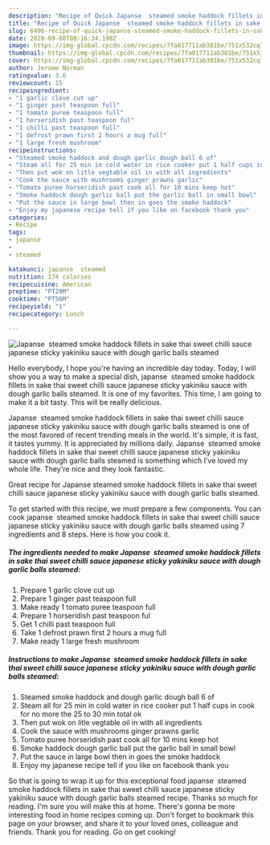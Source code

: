 ```yaml
---
description: "Recipe of Quick Japanse  steamed smoke haddock fillets in sake thai sweet chilli sauce japanese sticky yakiniku sauce with dough garlic balls steamed"
title: "Recipe of Quick Japanse  steamed smoke haddock fillets in sake thai sweet chilli sauce japanese sticky yakiniku sauce with dough garlic balls steamed"
slug: 6496-recipe-of-quick-japanse-steamed-smoke-haddock-fillets-in-sake-thai-sweet-chilli-sauce-japanese-sticky-yakiniku-sauce-with-dough-garlic-balls-steamed
date: 2020-09-08T08:16:34.198Z
image: https://img-global.cpcdn.com/recipes/7fa017711ab381be/751x532cq70/japanse-steamed-smoke-haddock-fillets-in-sake-thai-sweet-chilli-sauce-japanese-sticky-yakiniku-sauc-recipe-main-photo.jpg
thumbnail: https://img-global.cpcdn.com/recipes/7fa017711ab381be/751x532cq70/japanse-steamed-smoke-haddock-fillets-in-sake-thai-sweet-chilli-sauce-japanese-sticky-yakiniku-sauc-recipe-main-photo.jpg
cover: https://img-global.cpcdn.com/recipes/7fa017711ab381be/751x532cq70/japanse-steamed-smoke-haddock-fillets-in-sake-thai-sweet-chilli-sauce-japanese-sticky-yakiniku-sauc-recipe-main-photo.jpg
author: Jerome Norman
ratingvalue: 3.6
reviewcount: 15
recipeingredient:
- "1 garlic clove cut up"
- "1 ginger past teaspoon full"
- "1 tomato puree teaspoon full"
- "1 horseridish past teaspoon ful"
- "1 chilli past teaspoon full"
- "1 defrost prawn first 2 hours a mug full"
- "1 large fresh mushroom"
recipeinstructions:
- "Steamed smoke haddock and dough garlic dough ball 6 of"
- "Steam all for 25 min in cold water in rice cooker put 1 half cups in cook for no more the 25 to 30 min total ok"
- "Then put wok on litle vegtable oil in with all ingredients"
- "Cook the sauce with mushrooms ginger prawns garlic"
- "Tomato puree horseridish past cook all for 10 mins keep hot"
- "Smoke haddock dough garlic ball put the garlic ball in small bowl"
- "Put the sauce in large bowl then in goes the smoke haddock"
- "Enjoy my japanese recipe tell if you like on facebook thank you"
categories:
- Recipe
tags:
- japanse
- 
- steamed

katakunci: japanse  steamed 
nutrition: 174 calories
recipecuisine: American
preptime: "PT29M"
cooktime: "PT56M"
recipeyield: "1"
recipecategory: Lunch

---
```



![Japanse  steamed smoke haddock fillets in sake thai sweet chilli sauce japanese sticky yakiniku sauce with dough garlic balls steamed](https://img-global.cpcdn.com/recipes/7fa017711ab381be/751x532cq70/japanse-steamed-smoke-haddock-fillets-in-sake-thai-sweet-chilli-sauce-japanese-sticky-yakiniku-sauc-recipe-main-photo.jpg)

Hello everybody, I hope you're having an incredible day today. Today, I will show you a way to make a special dish, japanse  steamed smoke haddock fillets in sake thai sweet chilli sauce japanese sticky yakiniku sauce with dough garlic balls steamed. It is one of my favorites. This time, I am going to make it a bit tasty. This will be really delicious.

Japanse  steamed smoke haddock fillets in sake thai sweet chilli sauce japanese sticky yakiniku sauce with dough garlic balls steamed is one of the most favored of recent trending meals in the world. It's simple, it is fast, it tastes yummy. It is appreciated by millions daily. Japanse  steamed smoke haddock fillets in sake thai sweet chilli sauce japanese sticky yakiniku sauce with dough garlic balls steamed is something which I've loved my whole life. They're nice and they look fantastic.

Great recipe for Japanse steamed smoke haddock fillets in sake thai sweet chilli sauce japanese sticky yakiniku sauce with dough garlic balls steamed.


To get started with this recipe, we must prepare a few components. You can cook japanse  steamed smoke haddock fillets in sake thai sweet chilli sauce japanese sticky yakiniku sauce with dough garlic balls steamed using 7 ingredients and 8 steps. Here is how you cook it.

<!--inarticleads1-->

##### The ingredients needed to make Japanse  steamed smoke haddock fillets in sake thai sweet chilli sauce japanese sticky yakiniku sauce with dough garlic balls steamed:

1. Prepare 1 garlic clove cut up
1. Prepare 1 ginger past teaspoon full
1. Make ready 1 tomato puree teaspoon full
1. Prepare 1 horseridish past teaspoon ful
1. Get 1 chilli past teaspoon full
1. Take 1 defrost prawn first 2 hours a mug full
1. Make ready 1 large fresh mushroom




<!--inarticleads2-->

##### Instructions to make Japanse  steamed smoke haddock fillets in sake thai sweet chilli sauce japanese sticky yakiniku sauce with dough garlic balls steamed:

1. Steamed smoke haddock and dough garlic dough ball 6 of
1. Steam all for 25 min in cold water in rice cooker put 1 half cups in cook for no more the 25 to 30 min total ok
1. Then put wok on litle vegtable oil in with all ingredients
1. Cook the sauce with mushrooms ginger prawns garlic
1. Tomato puree horseridish past cook all for 10 mins keep hot
1. Smoke haddock dough garlic ball put the garlic ball in small bowl
1. Put the sauce in large bowl then in goes the smoke haddock
1. Enjoy my japanese recipe tell if you like on facebook thank you




So that is going to wrap it up for this exceptional food japanse  steamed smoke haddock fillets in sake thai sweet chilli sauce japanese sticky yakiniku sauce with dough garlic balls steamed recipe. Thanks so much for reading. I'm sure you will make this at home. There's gonna be more interesting food in home recipes coming up. Don't forget to bookmark this page on your browser, and share it to your loved ones, colleague and friends. Thank you for reading. Go on get cooking!
